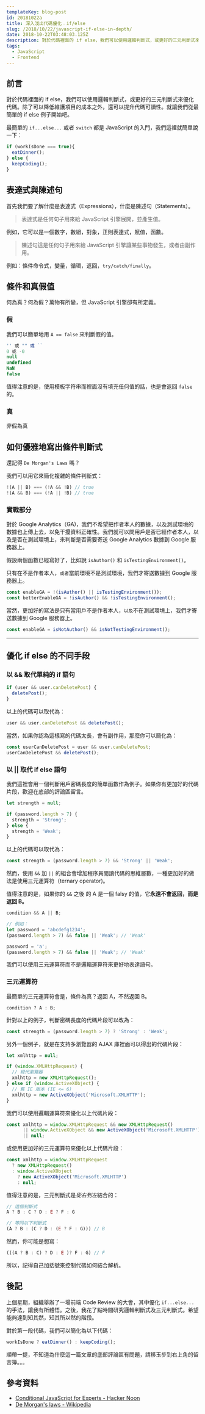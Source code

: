 ```yaml
---
templateKey: blog-post
id: 20181022a
title: 深入淺出代碼優化﹣if/else
slug: /2018/10/22/javascript-if-else-in-depth/
date: 2018-10-22T03:48:03.125Z
description: 對於代碼裡面的 if else，我們可以使用邏輯判斷式，或更好的三元判斷式來優化代碼。除了可以降低維護項目的成本之外，還可以提升代碼可讀性。就讓我們從最簡單的 if else 例子開始吧。
tags:
  - JavaScript
  - Frontend
---
```


## 前言

對於代碼裡面的 if else，我們可以使用邏輯判斷式，或更好的三元判斷式來優化代碼。除了可以降低維護項目的成本之外，還可以提升代碼可讀性。就讓我們從最簡單的 if else 例子開始吧。

最簡單的 `if...else...` 或者 `switch` 都是 JavaScript 的入門，我們這裡就簡單說一下：

```JavaScript
if (workIsDone === true){
  eatDinner();
} else {
  keepCoding();
}
```

## 表達式與陳述句

首先我們要了解什麼是表達式（Expressions），什麼是陳述句（Statements）。

> 表達式是任何句子用來給 JavaScript 引擎展開，並產生值。

例如，它可以是一個數字，數組，對象，正則表達式，賦值，函數。

> 陳述句這是任何句子用來給 JavaScript 引擎讓某些事物發生，或者由副作用。

例如：條件命令式，變量，循環，返回，`try/catch/finally`。

## 條件和真假值

何為真？何為假？萬物有所變，但 JavaScript 引擎卻有所定義。

### 假

我們可以簡單地用 `A == false` 來判斷假的值。

```JavaScript
'' 或 "" 或 ``
0 或 -0
null
undefined
NaN
false
```

值得注意的是，使用模板字符串而裡面沒有填充任何值的話，也是會返回 `false` 的。

### 真

非假為真

## 如何優雅地寫出條件判斷式

還記得 `De Morgan's Laws` 嗎？

我們可以用它來簡化複雜的條件判斷式：

```JavaScript
!(A || B) === (!A && !B) // true
!(A && B) === (!A || !B) // true
```

### 實戰部分

對於 Google Analytics（GA)，我們不希望把作者本人的數據，以及測試環境的數據也上傳上去，以免干擾資料正確性。我們就可以問用戶是否已經作者本人，以及是否在測試環境上，來判斷是否需要寄送 Google Analytics 數據到 Google 服務器上。

假設兩個函數已經寫好了，比如說 `isAuthor()` 和 `isTestingEnvironment()`。

只有在不是作者本人，`或者`當前環境不是測試環境，我們才寄送數據到 Google 服務器上。

```JavaScript
const enableGA = !(isAuthor() || isTestingEnvironment());
const betterEnableGA = !isAuthor() && !isTestingEnvironment();
```

當然，更加好的寫法是只有當用戶不是作者本人，`以及`不在測試環境上，我們才寄送數據到 Google 服務器上。

```JavaScript
const enableGA = isNotAuthor() && isNotTestingEnvironment();
```

---

## 優化 if else 的不同手段

### 以 && 取代單純的 if 語句

```JavaScript
if (user && user.canDeletePost) {
  deletePost();
}
```

以上的代碼可以取代為：

```JavaScript
user && user.canDeletePost && deletePost();
```

當然，如果你認為這樣寫的代碼太長，會有副作用，那麼你可以簡化為：

```JavaScript
const userCanDeletePost = user && user.canDeletePost;
userCanDeletePost && deletePost();
```

### 以 || 取代 if else 語句

我們這裡會用一個判斷用戶密碼長度的簡單函數作為例子。如果你有更加好的代碼片段，歡迎在底部的評論區留言。

```JavaScript
let strength = null;

if (password.length > 7) {
  strength = 'Strong';
} else {
  strength = 'Weak';
}
```

以上的代碼可以取代為：

```JavaScript
const strength = (password.length > 7) && 'Strong' || 'Weak';
```

然而，使用 `&&` 加 `||` 的組合會增加程序員閱讀代碼的思維層數，一種更加好的做法是使用三元運算符（ternary operator)。

值得注意的是，如果你的 `&&` 之後 的 A 是一個 falsy 的值，它**永遠不會返回，而是返回 B。**

```JavaScript
condition && A || B;

// 例如：
let password = 'abcdefg1234';
(password.length > 7) && false || 'Weak'; // 'Weak'

password = 'a';
(password.length > 7) && false || 'Weak'; // 'Weak'
```

我們可以使用三元運算符而不是邏輯運算符來更好地表達語句。

### 三元運算符

最簡單的三元運算符會是，條件為真？返回 A，不然返回 B。

```
condition ? A : B;
```

針對以上的例子，判斷密碼長度的代碼片段可以改為：

```JavaScript
const strength = (password.length > 7) ? 'Strong' : 'Weak';
```

另外一個例子，就是在支持多瀏覽器的 AJAX 庫裡面可以得出的代碼片段：

```JavaScript
let xmlhttp = null;

if (window.XMLHttpRequest) {
  // 現代瀏覽器
  xmlhttp = new XMLHttpRequest();
} else if (window.ActiveXObject) {
  // 舊 IE 版本 (IE <= 6)
  xmlhttp = new ActiveXObject('Microsoft.XMLHTTP');
}
```

我們可以使用邏輯運算符來優化以上代碼片段：

```JavaScript
const xmlhttp = window.XMLHttpRequest && new XMLHttpRequest()
      || window.ActiveXObject && new ActiveXObject('Microsoft.XMLHTTP')
      || null;
```

或使用更加好的三元運算符來優化以上代碼片段：

```JavaScript
const xmlhttp = window.XMLHttpRequest
  ? new XMLHttpRequest()
  : window.ActiveXObject
    ? new ActiveXObject('Microsoft.XMLHTTP')
    : null;
```

值得注意的是，三元判斷式是*從右到左*結合的：

```JavaScript
// 這個判斷式
A ? B : C ? D : E ? F : G

// 等同以下判斷式
(A ? B : (C ? D : (E ? F : G))) // B
```

然而，你可能是想寫：

```JavaScript
(((A ? B : C) ? D : E )? F : G) // F
```

所以，記得自己加括號來控制代碼如何結合解析。

## 後記

上個星期，組織舉辦了一場前端 Code Review 的大會，其中優化 `if...else...` 的手法，讓我有所體悟。之後，我花了點時間研究邏輯判斷式及三元判斷式。希望能夠達到知其然，知其所以然的階段。

對於第一段代碼，我們可以簡化為以下代碼：

```JavaScript
workIsDone ? eatDinner() : keepCoding();
```

順帶一提，不知道為什麼這一篇文章的底部評論區有問題，請移玉步到右上角的留言簿。。。

## 參考資料

- [Conditional JavaScript for Experts - Hacker Noon][1]
- [De Morgan's laws - Wikipedia][2]

[1]: https://hackernoon.com/conditional-javascript-for-experts-d2aa456ef67c
[2]: https://en.wikipedia.org/wiki/De_Morgan%27s_laws
